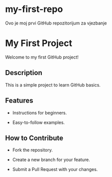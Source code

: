 # my-first-repo
Ovo je moj prvi GitHub repozitorijum za vjezbanje

# My First Project 
 
Welcome to my first GitHub project! 
 
  ## Description 
 
This is a simple project to learn GitHub basics. 
 
  ## Features 
 
- Instructions for beginners. 
 
- Easy-to-follow examples.  

## How to Contribute 
 
- Fork the repository. 
 
- Create a new branch for your feature. 
 
- Submit a Pull Request with your changes.
